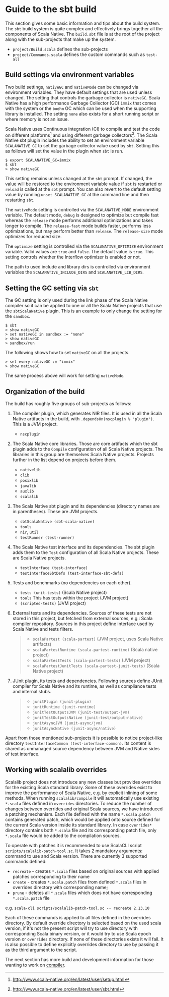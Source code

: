 # Guide to the sbt build

This section gives some basic information and tips about the build
system. The `sbt` build system is quite complex and effectively brings
together all the components of Scala Native. The `build.sbt` file is at
the root of the project along with the sub-projects that make up the
system.

-   `project/Build.scala` defines the sub-projects
-   `project/Commands.scala` defines the custom commands such as
    `test-all`

## Build settings via environment variables

Two build settings, `nativeGC` and `nativeMode` can be changed via
environment variables. They have default settings that are used unless
changed. The setting that controls the garbage collector is
`nativeGC`. Scala Native has a high performance Garbage
Collector (GC) `immix` that comes with the system or the
`boehm` GC which can be used when the supporting library is
installed. The setting `none` also exists for a short
running script or where memory is not an issue.

Scala Native uses Continuous integration (CI) to compile and test the
code on different platforms[^1] and using different garbage
collectors[^2]. The Scala Native sbt plugin includes the
ability to set an environment variable `SCALANATIVE_GC` to
set the garbage collector value used by `sbt`. Setting this
as follows will set the value in the plugin when `sbt` is
run.

```shell
$ export SCALANATIVE_GC=immix
$ sbt
> show nativeGC
```

This setting remains unless changed at the `sbt` prompt. If
changed, the value will be restored to the environment variable value if
`sbt` is restarted or `reload` is called at the
`sbt` prompt. You can also revert to the default setting
value by running `unset SCALANATIVE_GC` at the command line
and then restarting `sbt`.

The `nativeMode` setting is controlled via the
`SCALANATIVE_MODE` environment variable. The default mode,
`debug` is designed to optimize but compile fast whereas the
`release` mode performs additional optimizations and takes
longer to compile. The `release-fast` mode builds faster,
performs less optimizations, but may perform better than
`release`. The `release-size` mode optimizes for
reduced size.

The `optimize` setting is controlled via the
`SCALANATIVE_OPTIMIZE` environment variable. Valid values
are `true` and `false`. The default value is
`true`. This setting controls whether the Interflow
optimizer is enabled or not.

The path to used include and library dirs is controlled via environment
variables the `SCALANATIVE_INCLUDE_DIRS` and
`SCALANATIVE_LIB_DIRS`.

## Setting the GC setting via `sbt`

The GC setting is only used during the link phase of the Scala Native
compiler so it can be applied to one or all the Scala Native projects
that use the `sbtScalaNative` plugin. This is an example to
only change the setting for the `sandbox`.

``` text
$ sbt
> show nativeGC
> set nativeGC in sandbox := "none"
> show nativeGC
> sandbox/run
```

The following shows how to set `nativeGC` on all the projects.

``` text
> set every nativeGC := "immix"
> show nativeGC
```

The same process above will work for setting `nativeMode`.

## Organization of the build

The build has roughly five groups of sub-projects as follows:

1.  The compiler plugin, which generates NIR files. It is used in all
    the Scala Native artifacts in the build, with
    `.dependsOn(nscplugin % "plugin")`. This is a JVM project.

    -   `nscplugin`

2.  The Scala Native core libraries. Those are core artifacts which the
    sbt plugin adds to the `Compile` configuration of all Scala Native
    projects. The libraries in this group are themselves Scala Native
    projects. Projects further in the list depend on projects before
    them.

    -   `nativelib`
    -   `clib`
    -   `posixlib`
    -   `javalib`
    -   `auxlib`
    -   `scalalib`

3.  The Scala Native sbt plugin and its dependencies (directory names
    are in parentheses). These are JVM projects.

    -   `sbtScalaNative (sbt-scala-native)`
    -   `tools`
    -   `nir`, `util`
    -   `testRunner (test-runner)`

4.  The Scala Native test interface and its dependencies. The sbt plugin
    adds them to the `Test` configuration of all Scala Native projects.
    These are Scala Native projects.

    -   `testInterface (test-interface)`
    -   `testInterfaceSbtDefs (test-interface-sbt-defs)`

5.  Tests and benchmarks (no dependencies on each other).

    -   `tests (unit-tests)` (Scala Native project)
    -   `tools` This has tests within the project (JVM project)
    -   `(scripted-tests)` (JVM project)

6.  External tests and its dependencies. Sources of these tests are not
    stored in this project, but fetched from external sources, e.g.:
    Scala compiler repository. Sources in this project define interface
    used by Scala Native and tests filters.

    > -   `scalaPartest (scala-partest)` (JVM project, uses Scala Native
    >     artifacts)
    > -   `scalaPartestRuntime (scala-partest-runtime)` (Scala native
    >     project)
    > -   `scalaPartestTests (scala-partest-tests)` (JVM project)
    > -   `scalaPartestJunitTests (scala-partest-junit-tests)` (Scala
    >     Native project)

7.  JUnit plugin, its tests and dependencies. Following sources define
    JUnit compiler for Scala Native and its runtime, as well as
    compliance tests and internal stubs.

    > -   `junitPlugin (junit-plugin)`
    > -   `junitRuntime (junit-runtime)`
    > -   `junitTestOutputsJVM (junit-test/output-jvm)`
    > -   `junitTestOutputsNative (junit-test/output-native)`
    > -   `junitAsyncJVM (junit-async/jvm)`
    > -   `junitAsyncNative (junit-async/native)`

Apart from those mentioned sub-projects it is possible to notice
project-like directory `testInterfaceCommon (test-interface-common)`.
Its content is shared as unmanaged source dependency between JVM and
Native sides of test interface.

## Working with scalalib overrides

Scalalib project does not introduce any new classes but provides
overrides for the existing Scala standard library. Some of these
overrides exist to improve the performance of Scala Native, e.g. by
explicit inlining of some methods. When running
`scalalib/compile` it will automatically use existing
`*.scala` files defined in `overrides`
directories. To reduce the number of changes between overrides and
original Scala sources, we have introduced a patching mechanism. Each
file defined with the name `*.scala.patch` contains
generated patch, which would be applied onto source defined for the
current Scala version inside its standard library. In case
`overrides*` directory contains both `*.scala`
file and its corresponding patch file, only `*.scala` file
would be added to the compilation sources.

To operate with patches it is recommended to use ScalaCLI script
`scripts/scalalib-patch-tool.sc`. It takes 2 mandatory
arguments: command to use and Scala version. There are currently 3
supported commands defined:

- `recreate` - creates `*.scala` files based on original sources with applied patches corresponding to
their name
- `create` - creates `*.scala.patch` files from defined `*.scala` files in overrides directory with
corresponding name;
- `prune` - deletes all `*.scala` files which does not have corresponding `*.scala.patch` file

e.g. `scala-cli scripts/scalalib-patch-tool.sc -- recreate 2.13.10`

Each of these commands is applied to all files defined in the overrides
directory. By default override directory is selected based on the used
scala version, if it's not the present script will try to use directory
with corresponding Scala binary version, or it would try to use Scala
epoch version or `overrides` directory. If none of these
directories exists it will fail. It is also possible to define
explicitly overrides directory to use by passing it as the third
argument to the script.

The next section has more build and development information for those
wanting to work on [compiler](./compiler.md).

[^1]: <http://www.scala-native.org/en/latest/user/setup.html>

[^2]: <http://www.scala-native.org/en/latest/user/sbt.html>
